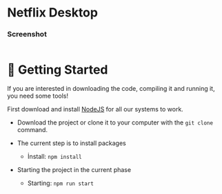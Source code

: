 # Netflix Desktop

### Screenshot
<img src="" />


# 🔧 Getting Started 

If you are interested in downloading the code, compiling it and running it, you need some tools!

First download and install <a href="https://nodejs.org/en/" target="_blank">NodeJS</a> for all our systems to work.

* Download the project or clone it to your computer with the `git clone` command.

* The current step is to install packages 
  - İnstall: `npm install` 

* Starting the project in the current phase
  - Starting: `npm run start`
